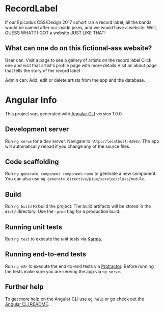 # RecordLabel

If our Epicodus CSS/Design 2017 cohort ran a record label, all the bands would be named after our inside jokes, and we would have a website.  Well, GUESS WHAT?  I GOT a website JUST LIKE THAT!

## What can one do on this fictional-ass website?
User can:
	Visit a page to see a gallery of artists on the record label
	Click one and visit that artist's profile page with more details
	Visit an about page that tells the story of the record label


Admin can:
	Add, edit or delete artists from the app and the database.



# Angular Info
This project was generated with [Angular CLI](https://github.com/angular/angular-cli) version 1.0.0.

## Development server

Run `ng serve` for a dev server. Navigate to `http://localhost:4200/`. The app will automatically reload if you change any of the source files.

## Code scaffolding

Run `ng generate component component-name` to generate a new component. You can also use `ng generate directive/pipe/service/class/module`.

## Build

Run `ng build` to build the project. The build artifacts will be stored in the `dist/` directory. Use the `-prod` flag for a production build.

## Running unit tests

Run `ng test` to execute the unit tests via [Karma](https://karma-runner.github.io).

## Running end-to-end tests

Run `ng e2e` to execute the end-to-end tests via [Protractor](http://www.protractortest.org/).
Before running the tests make sure you are serving the app via `ng serve`.

## Further help

To get more help on the Angular CLI use `ng help` or go check out the [Angular CLI README](https://github.com/angular/angular-cli/blob/master/README.md).
